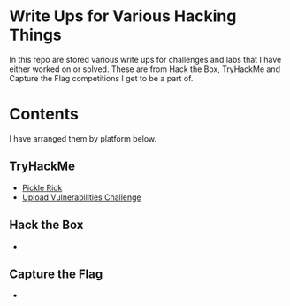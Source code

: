 # Write Ups for Various Hacking Things 

In this repo are stored various write ups for challenges and labs that I have either worked on or solved. These are from Hack the Box, TryHackMe and Capture the Flag competitions I get to be a part of.

# Contents

I have arranged them by platform below.

## TryHackMe
- [Pickle Rick]()
- [Upload Vulnerabilities Challenge]()

## Hack the Box
- 

## Capture the Flag
- 
